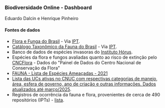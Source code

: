 ### Biodiversidade Online - Dashboard

Eduardo Dalcin e Henrique Pinheiro

#### Fontes de dados

- [Flora e Funga do Brasil](https://floradobrasil.jbrj.gov.br/consulta/) - Via [IPT](https://ipt.jbrj.gov.br/jbrj/resource?r=lista_especies_flora_brasil).
- [Catálogo Taxonômico da Fauna do Brasil](http://fauna.jbrj.gov.br/) - Via [IPT](https://ipt.jbrj.gov.br/jbrj/resource?r=catalogo_taxonomico_da_fauna_do_brasil).
- Banco de dados de espécies invasoras do [Instituto Hórus](https://institutohorus.org.br/).
- Espécies da flora e fungos avaliadas quanto ao risco de extinção pelo [CNCFlora](https://cncflora.jbrj.gov.br/) - Dados do "Painel de Dados do Centro Nacional de Conservação da Flora"
- [FAUNA - Lista de Espécies Ameaçadas - 2021](https://dados.mma.gov.br/dataset/especies-ameacadas/resource/544f9312-d4c6-4d12-b6ac-51bf3039bbb7)
- [Lista das UCs ativas no CNUC com respectivas categorias de manejo, área, esfera de governo, ano de criação e outras informações. Dados atualizados até março/2025](https://dados.mma.gov.br/dataset/unidadesdeconservacao/resource/f6bf9940-cf30-4ef2-927d-2bd278e4c8af).
- Registros de ocorrência da fauna e flora, provenientes de cerca de 490 repositórios (IPTs) - [lista](https://github.com/biopinda/DarwinCoreJSON/blob/main/packages/ingest/referencias/occurrences.csv).
